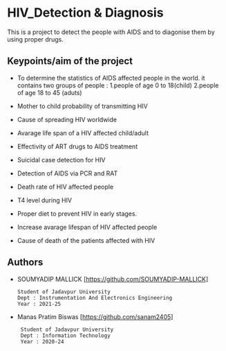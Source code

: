 
# HIV_Detection & Diagnosis

This is a project to detect the people with AIDS and to 
diagonise them by using proper drugs.



## Keypoints/aim of the project 

* To determine the statistics of AIDS affected people in the world.
it contains two groups of people : 
1.people of age 0 to 18(child)
2.people of age 18 to 45 (aduts)

* Mother to child probability of transmitting HIV

* Cause of spreading HIV worldwide

* Avarage life span of a HIV affected child/adult

* Effectivity of ART drugs to AIDS treatment

* Suicidal case detection for HIV

* Detection of AIDS via PCR and RAT

* Death rate of HIV affected people

* T4 level during HIV

* Proper diet to prevent HIV in early stages.

* Increase avarage lifespan of HIV affected people

* Cause of death of the patients affected with HIV



## Authors

- SOUMYADIP MALLICK [https://github.com/SOUMYADIP-MALLICK]

      Student of Jadavpur University 
      Dept : Instrumentation And Electronics Engineering
      Year : 2021-25

 - Manas Pratim Biswas [https://github.com/sanam2405]

        Student of Jadavpur University 
        Dept : Information Technology
        Year : 2020-24      




